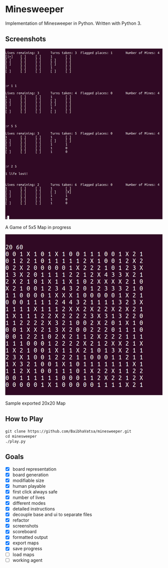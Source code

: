 # Minesweeper

Implementation of Minesweeper in Python. Written with Python 3.

## Screenshots

<img src="./screenshots/play.jpg" width="500" alt="A Game of 5x5 Map in progress"/>

A Game of 5x5 Map in progress

<img src="./screenshots/exportedmap.jpg" width="500" alt="Sample exported 20x20 Map"/>

Sample exported 20x20 Map

## How to Play

```
git clone https://github.com/BaibhaVatsa/minesweeper.git
cd minesweeper
./play.py
```

## Goals

- [X] board representation
- [X] board generation
- [X] modifiable size
- [X] human playable
- [X] first click always safe
- [X] number of lives
- [X] different modes
- [X] detailed instructions
- [X] decouple base and ui to separate files
- [X] refactor
- [X] screenshots
- [X] scoreboard
- [X] formatted output
- [X] export maps
- [X] save progress
- [ ] load maps
- [ ] working agent
